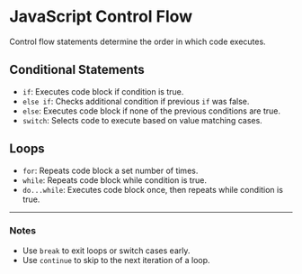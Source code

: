# JavaScript Control Flow

Control flow statements determine the order in which code executes.

## Conditional Statements

- `if`: Executes code block if condition is true.
- `else if`: Checks additional condition if previous `if` was false.
- `else`: Executes code block if none of the previous conditions are true.
- `switch`: Selects code to execute based on value matching cases.

## Loops

- `for`: Repeats code block a set number of times.
- `while`: Repeats code block while condition is true.
- `do...while`: Executes code block once, then repeats while condition is true.

---

### Notes
- Use `break` to exit loops or switch cases early.
- Use `continue` to skip to the next iteration of a loop.
